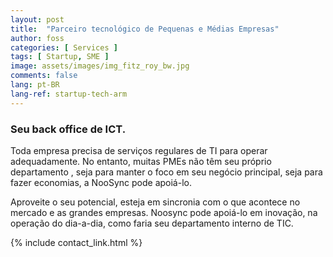 ```yaml
---
layout: post
title:  "Parceiro tecnológico de Pequenas e Médias Empresas"
author: foss
categories: [ Services ]
tags: [ Startup, SME ]
image: assets/images/img_fitz_roy_bw.jpg
comments: false
lang: pt-BR
lang-ref: startup-tech-arm
---
```

### Seu back office de ICT.
Toda empresa precisa de serviços regulares de TI para operar adequadamente. No entanto, muitas PMEs não têm seu próprio departamento , seja para manter o foco em seu negócio principal, seja para fazer economias, a NooSync pode apoiá-lo.  

Aproveite o seu potencial, esteja em sincronia com o que acontece no mercado e as grandes empresas. Noosync pode apoiá-lo em inovação, na operação do dia-a-dia, como faria seu departamento interno de TIC.


{% include contact_link.html %}

